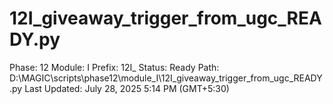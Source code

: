 # 12I_giveaway_trigger_from_ugc_READY.py

Phase: 12
Module: I
Prefix: 12I_
Status: Ready
Path: D:\MAGIC\scripts\phase12\module_I\12I_giveaway_trigger_from_ugc_READY.py
Last Updated: July 28, 2025 5:14 PM (GMT+5:30)
